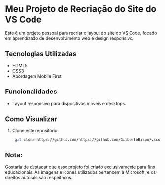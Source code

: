 # Meu Projeto de Recriação do Site do VS Code

Este é um projeto pessoal para recriar o layout do site do VS Code, focado em aprendizado de desenvolvimento web e design responsivo.

## Tecnologias Utilizadas
- HTML5
- CSS3
- Abordagem Mobile First

## Funcionalidades
- Layout responsivo para dispositivos móveis e desktops.

## Como Visualizar
1. Clone este repositório:
   ```bash
    git clone https://github.com/https://github.com/GilbertoBispo/vscode-clone.git

## Nota:

Gostaria de destacar que esse projeto foi criado exclusivamente para fins educacionais. As imagens e ícones utilizados pertencem à Microsoft, e os direitos autorais são respeitados.